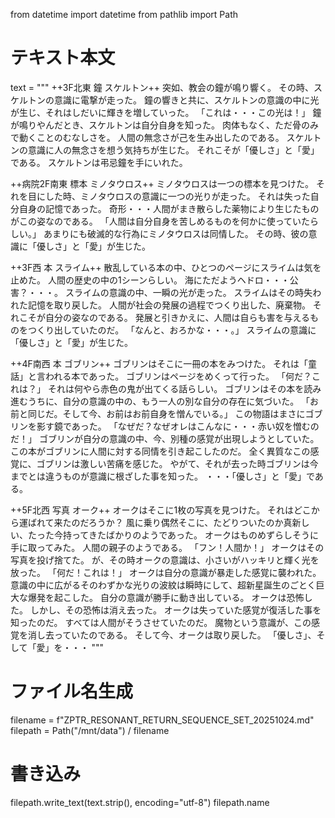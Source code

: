 from datetime import datetime
from pathlib import Path

# テキスト本文
text = """
++3F北東 鐘 スケルトン++
突如、教会の鐘が鳴り響く。 その時、スケルトンの意識に電撃が走った。 鐘の響きと共に、スケルトンの意識の中に光が生じ、それはしだいに輝きを増していった。
「これは・・・この光は！」
鐘が鳴りやんだとき、スケルトンは自分自身を知った。 肉体もなく、ただ骨のみで動くことのむなしさを。 人間の無念さが己を生み出したのである。
スケルトンの意識に人の無念さを想う気持ちが生じた。 それこそが「優しさ」と「愛」である。
スケルトンは弔忌鐘を手にいれた。

++病院2F南東 標本 ミノタウロス++
ミノタウロスは一つの標本を見つけた。 それを目にした時、ミノタウロスの意識に一つの光りが走った。 それは失った自分自身の記憶であった。 奇形・・・人間がまき散らした薬物により生じたものがこの姿なのである。
「人間は自分自身を苦しめるものを何かに使っていたらしい。」
あまりにも破滅的な行為にミノタウロスは同情した。
その時、彼の意識に「優しさ」と「愛」が生じた。

++3F西 本 スライム++
散乱している本の中、ひとつのページにスライムは気を止めた。 人間の歴史の中の1シーンらしい。 海にただようヘドロ・・・公害？・・・。
スライムの意識の中、一瞬の光が走った。 スライムはその時失われた記憶を取り戻した。
人間が社会の発展の過程でつくり出した、廃棄物。 それこそが自分の姿なのである。 発展と引きかえに、人間は自らも害を与えるものをつくり出していたのだ。
「なんと、おろかな・・・。」
スライムの意識に「優しさ」と「愛」が生じた。

++4F南西 本 ゴブリン++
ゴブリンはそこに一冊の本をみつけた。 それは「童話」と言われる本であった。 ゴブリンはページをめくって行った。
「何だ？これは？」
それは何やら赤色の鬼が出てくる話らしい。 ゴブリンはその本を読み進むうちに、自分の意識の中の、もう一人の別な自分の存在に気づいた。
「お前と同じだ。そして今、お前はお前自身を憎んでいる。」
この物語はまさにゴブリンを影す鏡であった。
「なぜだ？なぜオレはこんなに・・・赤い奴を憎むのだ！」
ゴブリンが自分の意識の中、今、別種の感覚が出現しようとしていた。 この本がゴブリンに人間に対する同情を引き起こしたのだ。 全く異質なこの感覚に、ゴブリンは激しい苦痛を感じた。 やがて、それが去った時ゴブリンは今までとは違うものが意識に根ざした事を知った。
・・・「優しさ」と「愛」である。

++5F北西 写真 オーク++
オークはそこに1枚の写真を見つけた。 それはどこから運ばれて来たのだろうか？ 風に乗り偶然そこに、たどりついたのか真新しい、たった今持ってきたばかりのようであった。 オークはものめずらしそうに手に取ってみた。 人間の親子のようである。
「フン！人間か！」
オークはその写真を投げ捨てた。 が、その時オークの意識は、小さいがハッキリと輝く光を放った。
「何だ！これは！」
オークは自分の意識が暴走した感覚に襲われた。 意識の中に広がるそのわずかな光りの波紋は瞬時にして、超新星誕生のごとく巨大な爆発を起こした。 自分の意識が勝手に動き出している。 オークは恐怖した。 しかし、その恐怖は消え去った。 オークは失っていた感覚が復活した事を知ったのだ。 すべては人間がそうさせていたのだ。 魔物という意識が、この感覚を消し去っていたのである。 そして今、オークは取り戻した。
「優しさ」、そして「愛」を・・・
"""

# ファイル名生成
filename = f"ZPTR_RESONANT_RETURN_SEQUENCE_SET_20251024.md"
filepath = Path("/mnt/data") / filename

# 書き込み
filepath.write_text(text.strip(), encoding="utf-8")
filepath.name